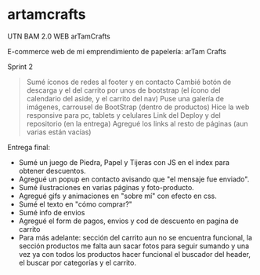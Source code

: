 # artamcrafts
UTN BAM 2.0 WEB arTamCrafts

E-commerce web de mi emprendimiento de papelería: arTam Crafts

Sprint 2

> Sumé íconos de redes al footer y en contacto
> Cambié botón de descarga y el del carrito por unos de bootstrap (el ícono del calendario del aside, y el carrito del nav)
> Puse una galería de imágenes, carrousel de BootStrap (dentro de productos)
> Hice la web responsive para pc, tablets y celulares
> Link del Deploy y del repositorio (en la entrega)
> Agregué los links al resto de páginas (aun varias están vacías)


Entrega final:
- Sumé un juego de Piedra, Papel y Tijeras con JS en el index para obtener descuentos.
- Agregué un popup en contacto avisando que "el mensaje fue enviado".
- Sumé ilustraciones en varias páginas y foto-producto.
- Agregué gifs y animaciones en "sobre mí" con efecto en css.
- Sumé el texto en "cómo comprar?"
- Sumé info de envios
- Agregué el form de pagos, envios y cod de descuento en pagina de carrito
- Para más adelante: sección del carrito aun no se encuentra funcional, 
la sección productos me falta aun sacar fotos para seguir sumando
y una vez ya con todos los productos hacer funcional el buscador del header, 
el buscar por categorías y el carrito.